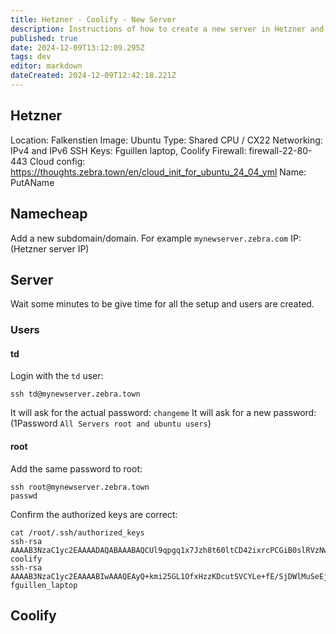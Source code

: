 ```yaml
---
title: Hetzner - Coolify - New Server
description: Instructions of how to create a new server in Hetzner and add it to Coolify
published: true
date: 2024-12-09T13:12:09.295Z
tags: dev
editor: markdown
dateCreated: 2024-12-09T12:42:18.221Z
---
```



## Hetzner

Location: Falkenstien
Image: Ubuntu
Type: Shared CPU / CX22
Networking: IPv4 and IPv6
SSH Keys: Fguillen laptop, Coolify
Firewall: firewall-22-80-443
Cloud config: https://thoughts.zebra.town/en/cloud_init_for_ubuntu_24_04_yml
Name: PutAName

## Namecheap

Add a new subdomain/domain. For example `mynewserver.zebra.com` IP: (Hetzner server IP)


## Server

Wait some minutes to be give time for all the setup and users are created.

### Users

#### td

Login with the `td` user:

```
ssh td@mynewserver.zebra.town
```

It will ask for the actual password: `changeme`
It will ask for a new password: (1Password `All Servers root and ubuntu users`)


#### root

Add the same password to root:

```
ssh root@mynewserver.zebra.town
passwd
```

Confirm the authorized keys are correct:

```
cat /root/.ssh/authorized_keys 
ssh-rsa AAAAB3NzaC1yc2EAAAADAQABAAABAQCUl9qpgq1x7Jzh8t60ltCD42ixrcPCGiB0slRVzNwefKDHu4VGyiTCXbbUGY6fe7m2Rycf/fSwc9q6lG76isbQO4d+Wj6fdu3af6EcV7i3A/bvdpL2wvd0IooLDmfzls47fEhOZEq70v9T0gCLNwVq4ICYHMo+01za3exLmItLEhBs6fNjsWKIijFz1ccezAVEZ4cgTXatQ7N65fqYniu12+LxnPYFk0e5kxczBW97ZoqHR6SlCar8wAs1r5ibs9xsrG4+nlZ9x9w8FR+i8Vt3qV8ReBJ5TiFGCxQkthGuRvPikLucZdLEQRGIsNTEcTfuLph26qv3eTfp1r8uA1Av coolify
ssh-rsa AAAAB3NzaC1yc2EAAAABIwAAAQEAyQ+kmi25GL1OfxHzzKDcutSVCYLe+fE/SjDWlMuSeEj0ttOb8Hy+gY269hNdnkyG3U4eYh2SSsGUef4JbAfzdab3rNMQiOSHH/ivb5yyrF+vlsFACFQiScyxrzXJNp7Ah6CSPdGE5qtDwgASRzSspMhsGJGuhfa1dXprsDXL/CAkJmpHyd4WYE7hgBd8Dk/jx8MLrqWhrBfzhwEBBf9/GSV1TSwrsEj8EbVATQdXlcEi2RfOMRJvlAV0xovf3Q9kf2qOqtZwt6/bnp6ucsHkND4PNV901tF6Oe0wxWuvTBYnSHmYgbE5lmrAae1k00euAc4HYOftzIE/VOTgiaMiSQ== fguillen_laptop
```

## Coolify


